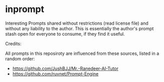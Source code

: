 # inprompt
Interesting Prompts shared without restrictions (read license file) and without any liability to the author. This is essentially the author's prompt stash open for everyone to consume, if they find it useful.

Credits: 

All prompts in this reposiroty are influenced from these sources, listed in a random order:
* https://github.com/JushBJJ/Mr.-Ranedeer-AI-Tutor
* https://github.com/ruvnet/Prompt-Engine



